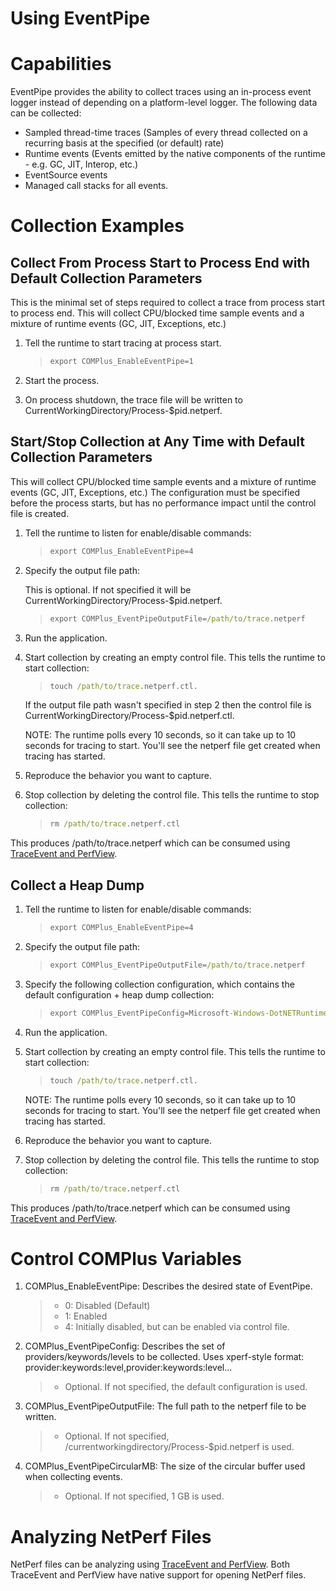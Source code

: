 Using EventPipe
===============

# Capabilities #
EventPipe provides the ability to collect traces using an in-process event logger instead of depending on a platform-level logger.  The following data can be collected:

 - Sampled thread-time traces (Samples of every thread collected on a recurring basis at the specified (or default) rate)
 - Runtime events (Events emitted by the native components of the runtime - e.g. GC, JIT, Interop, etc.)
 - EventSource events
 - Managed call stacks for all events.

# Collection Examples #

## Collect From Process Start to Process End with Default Collection Parameters ##

This is the minimal set of steps required to collect a trace from process start to process end.  This will collect CPU/blocked time sample events and a mixture of runtime events (GC, JIT, Exceptions, etc.)

1. Tell the runtime to start tracing at process start.

    > ```cmd
    > export COMPlus_EnableEventPipe=1
    > ```
2. Start the process.

3. On process shutdown, the trace file will be written to CurrentWorkingDirectory/Process-$pid.netperf.

## Start/Stop Collection at Any Time with Default Collection Parameters ##

This will collect CPU/blocked time sample events and a mixture of runtime events (GC, JIT, Exceptions, etc.)  The configuration must be specified before the process starts, but has no performance impact until the control file is created.

1. Tell the runtime to listen for enable/disable commands:

    > ```cmd
    > export COMPlus_EnableEventPipe=4
    > ```

2. Specify the output file path:

    This is optional.  If not specified it will be CurrentWorkingDirectory/Process-$pid.netperf.

    > ```cmd
    > export COMPlus_EventPipeOutputFile=/path/to/trace.netperf
    > ```

3. Run the application.

4. Start collection by creating an empty control file.  This tells the runtime to start collection:

    > ```cmd
    > touch /path/to/trace.netperf.ctl.
    > ```

    If the output file path wasn't specified in step 2 then the control file is CurrentWorkingDirectory/Process-$pid.netperf.ctl.

    NOTE: The runtime polls every 10 seconds, so it can take up to 10 seconds for tracing to start.  You'll see the netperf file get created when tracing has started.

5. Reproduce the behavior you want to capture.

6. Stop collection by deleting the control file.  This tells the runtime to stop collection:

    > ```cmd
    > rm /path/to/trace.netperf.ctl
    > ```

This produces /path/to/trace.netperf which can be consumed using [TraceEvent and PerfView](http://github.com/microsoft/perfview).

## Collect a Heap Dump ##

1. Tell the runtime to listen for enable/disable commands:

    > ```cmd
    > export COMPlus_EnableEventPipe=4
    > ```

2. Specify the output file path:

    > ```cmd
    > export COMPlus_EventPipeOutputFile=/path/to/trace.netperf
    > ```

3. Specify the following collection configuration, which contains the default configuration + heap dump collection:

    > ```cmd
    > export COMPlus_EventPipeConfig=Microsoft-Windows-DotNETRuntime:0x4C1DFCCBD:5,Microsoft-Windows-DotNETRuntimePrivate:0x4002000B:5,Microsoft-DotNETCore-SampleProfiler:0x0:5
    > ```

4. Run the application.

5. Start collection by creating an empty control file.  This tells the runtime to start collection:

    > ```cmd
    > touch /path/to/trace.netperf.ctl.
    > ```

    NOTE: The runtime polls every 10 seconds, so it can take up to 10 seconds for tracing to start.  You'll see the netperf file get created when tracing has started.

6. Reproduce the behavior you want to capture.

7. Stop collection by deleting the control file.  This tells the runtime to stop collection:

    > ```cmd
    > rm /path/to/trace.netperf.ctl
    > ```

This produces /path/to/trace.netperf which can be consumed using [TraceEvent and PerfView](http://github.com/microsoft/perfview).

# Control COMPlus Variables #

1. COMPlus_EnableEventPipe: Describes the desired state of EventPipe.
    > - 0: Disabled (Default)
    > - 1: Enabled
    > - 4: Initially disabled, but can be enabled via control file.

2. COMPlus_EventPipeConfig: Describes the set of providers/keywords/levels to be collected.  Uses xperf-style format: provider:keywords:level,provider:keywords:level...
    > - Optional.  If not specified, the default configuration is used.

3. COMPlus_EventPipeOutputFile: The full path to the netperf file to be written.
    > - Optional.  If not specified, /currentworkingdirectory/Process-$pid.netperf is used.

4. COMPlus_EventPipeCircularMB: The size of the circular buffer used when collecting events.
    > - Optional.  If not specified, 1 GB is used.

# Analyzing NetPerf Files #
NetPerf files can be analyzing using [TraceEvent and PerfView](http://github.com/microsoft/perfview).  Both TraceEvent and PerfView have native support for opening NetPerf files.

